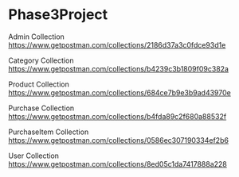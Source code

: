 # Phase3Project

Admin Collection
https://www.getpostman.com/collections/2186d37a3c0fdce93d1e

Category Collection
https://www.getpostman.com/collections/b4239c3b1809f09c382a

Product Collection
https://www.getpostman.com/collections/684ce7b9e3b9ad43970e

Purchase Collection
https://www.getpostman.com/collections/b4fda89c2f680a88532f

PurchaseItem Collection
https://www.getpostman.com/collections/0586ec307190334ef2b6

User Collection
https://www.getpostman.com/collections/8ed05c1da7417888a228
